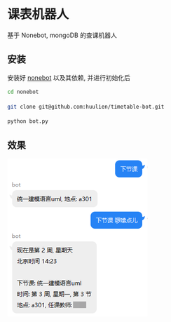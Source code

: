 # 课表机器人

基于 Nonebot, mongoDB 的查课机器人

## 安装

安装好 [nonebot](https://none.rclab.tk/guide/installation.html) 以及其依赖, 并进行初始化后

```bash
cd nonebot

git clone git@github.com:huulien/timetable-bot.git

python bot.py
```

## 效果

![effect.png](/effect.png)
